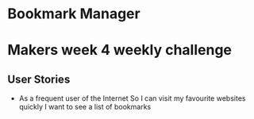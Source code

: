 # Bookmark Manager

# Makers week 4 weekly challenge

## User Stories

- As a frequent user of the Internet
So I can visit my favourite websites quickly
I want to see a list of bookmarks